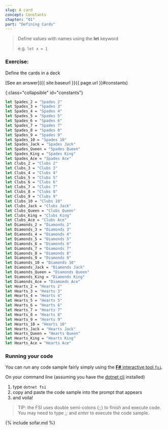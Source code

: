 ```yaml
---
slug: A card
concept: Constants
chapter: "01"
part: "Defining Cards"
---
```


> Define values with names using the __let__ keyword
> 
> e.g. `let x = 1 `

### Exercise:

Define the cards in a deck

[See an answer]({{ site.baseurl }}{{ page.url }}#constants)

{:class="collapsible" id="constants"}
```fsharp
let Spades_2 = "Spades 2"
let Spades_3 = "Spades 3"
let Spades_4 = "Spades 4"
let Spades_5 = "Spades 5"
let Spades_6 = "Spades 6"
let Spades_7 = "Spades 7"
let Spades_8 = "Spades 8"
let Spades_9 = "Spades 9"
let Spades_10 = "Spades 10"
let Spades_Jack = "Spades Jack"
let Spades_Queen = "Spades Queen"
let Spades_King = "Spades King"
let Spades_Ace = "Spades Ace"
let Clubs_2 = "Clubs 2"
let Clubs_3 = "Clubs 3"
let Clubs_4 = "Clubs 4"
let Clubs_5 = "Clubs 5"
let Clubs_6 = "Clubs 6"
let Clubs_7 = "Clubs 7"
let Clubs_8 = "Clubs 8"
let Clubs_9 = "Clubs 9"
let Clubs_10 = "Clubs 10"
let Clubs_Jack = "Clubs Jack"
let Clubs_Queen = "Clubs Queen"
let Clubs_King = "Clubs King"
let Clubs_Ace = "Clubs Ace"
let Diamonds_2 = "Diamonds 2"
let Diamonds_3 = "Diamonds 3"
let Diamonds_4 = "Diamonds 4"
let Diamonds_5 = "Diamonds 5"
let Diamonds_6 = "Diamonds 6"
let Diamonds_7 = "Diamonds 7"
let Diamonds_8 = "Diamonds 8"
let Diamonds_9 = "Diamonds 9"
let Diamonds_10 = "Diamonds 10"
let Diamonds_Jack = "Diamonds Jack"
let Diamonds_Queen = "Diamonds Queen"
let Diamonds_King = "Diamonds King"
let Diamonds_Ace = "Diamonds Ace"
let Hearts_2 = "Hearts 2"
let Hearts_3 = "Hearts 3"
let Hearts_4 = "Hearts 4"
let Hearts_5 = "Hearts 5"
let Hearts_6 = "Hearts 6"
let Hearts_7 = "Hearts 7"
let Hearts_8 = "Hearts 8"
let Hearts_9 = "Hearts 9"
let Hearts_10 = "Hearts 10"
let Hearts_Jack = "Hearts Jack"
let Hearts_Queen = "Hearts Queen"
let Hearts_King = "Hearts King"
let Hearts_Ace = "Hearts Ace"
```

### Running your code

You can run any code sample fairly simply using the [__F#__ interactive tool `fsi`](https://docs.microsoft.com/en-us/dotnet/fsharp/tools/fsharp-interactive/).

On your command line (assuming you have the [dotnet cli](https://dotnet.microsoft.com/en-us/languages/fsharp/tools) installed)
1. type `dotnet fsi`
2. copy and paste the code sample into the prompt that appears
3. and voila!

> TIP: the FSI uses double semi-colons (;;) to finish and execute code.  You may need to type _;;_ and _enter_ to execute the code sample.

{% include sofar.md %}